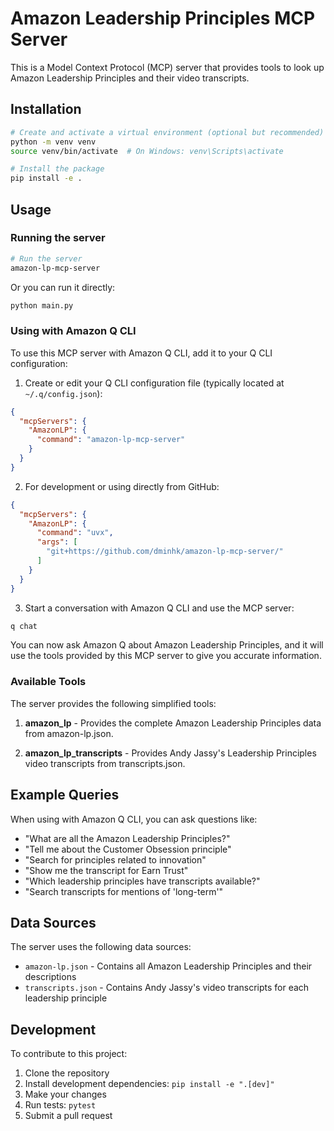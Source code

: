 # Amazon Leadership Principles MCP Server

This is a Model Context Protocol (MCP) server that provides tools to look up Amazon Leadership Principles and their video transcripts.

## Installation

```bash
# Create and activate a virtual environment (optional but recommended)
python -m venv venv
source venv/bin/activate  # On Windows: venv\Scripts\activate

# Install the package
pip install -e .
```

## Usage

### Running the server

```bash
# Run the server
amazon-lp-mcp-server
```

Or you can run it directly:

```bash
python main.py
```

### Using with Amazon Q CLI

To use this MCP server with Amazon Q CLI, add it to your Q CLI configuration:

1. Create or edit your Q CLI configuration file (typically located at `~/.q/config.json`):

```json
{
  "mcpServers": {
    "AmazonLP": {
      "command": "amazon-lp-mcp-server"
    }
  }
}
```

2. For development or using directly from GitHub:

```json
{
  "mcpServers": {
    "AmazonLP": {
      "command": "uvx",
      "args": [
        "git+https://github.com/dminhk/amazon-lp-mcp-server/"
      ]
    }
  }
}
```

3. Start a conversation with Amazon Q CLI and use the MCP server:

```bash
q chat
```

You can now ask Amazon Q about Amazon Leadership Principles, and it will use the tools provided by this MCP server to give you accurate information.

### Available Tools

The server provides the following simplified tools:

1. **amazon_lp** - Provides the complete Amazon Leadership Principles data from amazon-lp.json.

2. **amazon_lp_transcripts** - Provides Andy Jassy's Leadership Principles video transcripts from transcripts.json.

## Example Queries

When using with Amazon Q CLI, you can ask questions like:

- "What are all the Amazon Leadership Principles?"
- "Tell me about the Customer Obsession principle"
- "Search for principles related to innovation"
- "Show me the transcript for Earn Trust"
- "Which leadership principles have transcripts available?"
- "Search transcripts for mentions of 'long-term'"

## Data Sources

The server uses the following data sources:

- `amazon-lp.json` - Contains all Amazon Leadership Principles and their descriptions
- `transcripts.json` - Contains Andy Jassy's video transcripts for each leadership principle

## Development

To contribute to this project:

1. Clone the repository
2. Install development dependencies: `pip install -e ".[dev]"`
3. Make your changes
4. Run tests: `pytest`
5. Submit a pull request
